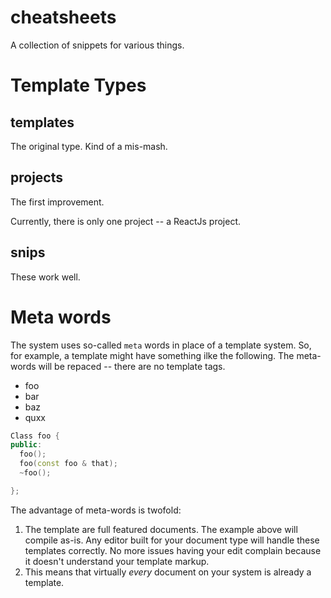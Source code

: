 # cheatsheets
A collection of snippets for various things.

# Template Types

## templates

The original type. Kind of a mis-mash.

## projects

The first improvement.

Currently, there is only one project -- a ReactJs project.

## snips

These work well.


# Meta words

The system uses so-called `meta` words in place of a template system. So, for
example, a template might have something ilke the following. The meta-words will
be repaced -- there are no template tags.

* foo
* bar
* baz
* quxx

```C++
Class foo {
public:
  foo();
  foo(const foo & that);
  ~foo();

};
```

The advantage of meta-words is twofold:

1. The template are full featured documents. The example above will compile as-is. Any
   editor built for your document type will handle these templates correctly. No more
   issues having your edit complain because it doesn't understand your template markup.
2. This means that virtually _every_ document on your system is already a template.


